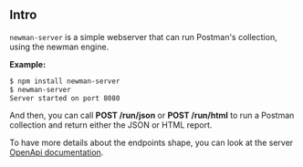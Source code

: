 ## Intro

`newman-server` is a simple webserver that can run Postman's collection, using the newman engine.

**Example:**
```sh
$ npm install newman-server
$ newman-server
Server started on port 8080
```

And then, you can call **POST /run/json** or **POST /run/html** to run a Postman collection and return either the JSON or HTML report.

To have more details about the endpoints shape, you can look at the server [OpenApi documentation]( https://editor.swagger.io/?url=https://raw.githubusercontent.com/ouvreboite/newman-server/main/public/openapi.yaml).

